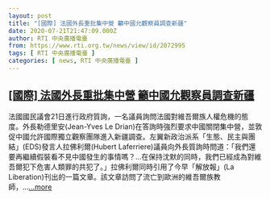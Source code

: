 ```yaml
---
layout: post
title: "[國際] 法國外長重批集中營 籲中國允觀察員調查新疆"
date: 2020-07-21T21:47:09.000Z
author: RTI 中央廣播電臺
from: https://www.rti.org.tw/news/view/id/2072995
tags: [ RTI 中央廣播電臺 ]
categories: [ news, RTI 中央廣播電臺 ]
---
```

<!--1595368029000-->
[[國際] 法國外長重批集中營 籲中國允觀察員調查新疆](https://www.rti.org.tw/news/view/id/2072995)
------

<div>
法國國民議會21日進行政府質詢，一名議員詢問法國對維吾爾族人權危機的態度。外長勒德里安(Jean-Yves Le Drian)在答詢時強烈要求中國關閉集中營，並敦促中國允許國際獨立觀察團隊進入新疆調查。左翼新政治派系「生態、民主與團結」(EDS)發言人拉佛利爾(Hubert Laferriere)議員向外長質詢時問道：「我們還要再繼續假裝看不見中國發生的事情嗎？&hellip;在保持沈默的同時，我們已經成為對維吾爾犯下危害人類罪的共犯了。」拉佛利爾同時引用了今早「解放報」(La Liberation)刊出的一篇文章。該文章訪問了流亡到歐洲的維吾爾族教師，...<a target="_blank" href="https://www.rti.org.tw/news/view/id/2072995">...more</a>
</div>
